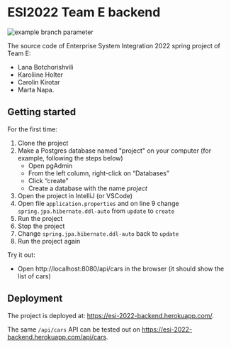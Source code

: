 # ESI2022 Team E backend

![example branch parameter](https://github.com/ESI2022-team-e/backend/actions/workflows/build.yml/badge.svg?branch=main)

The source code of Enterprise System Integration 2022 spring project of Team E:

* Lana Botchorishvili
* Karoliine Holter
* Carolin Kirotar
* Marta Napa.

## Getting started

For the first time:

1. Clone the project
2. Make a Postgres database named "project" on your computer (for example, following the steps below)
    * Open pgAdmin
    * From the left column, right-click on “Databases”
    * Click “create”
    * Create a database with the name _project_
3. Open the project in IntelliJ (or VSCode)
4. Open file `application.properties` and on line 9 change `spring.jpa.hibernate.ddl-auto` from `update` to `create`
5. Run the project
6. Stop the project
7. Change `spring.jpa.hibernate.ddl-auto` back to `update`
8. Run the project again

Try it out:

* Open http://localhost:8080/api/cars in the browser (it should show the list of cars)

## Deployment

The project is deployed at: https://esi-2022-backend.herokuapp.com/.

The same `/api/cars` API can be tested out on https://esi-2022-backend.herokuapp.com/api/cars.
